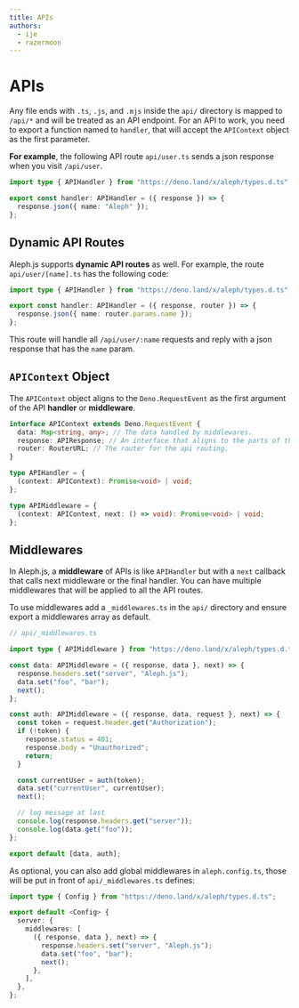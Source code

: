 ```yaml
---
title: APIs
authors:
  - ije
  - razermoon
---
```


# APIs

Any file ends with `.ts`, `.js`, and `.mjs` inside the `api/` directory is
mapped to `/api/*` and will be treated as an API endpoint. For an API to work,
you need to export a function named to `handler`, that will accept the
`APIContext` object as the first parameter.

**For example**, the following API route `api/user.ts` sends a json response
when you visit `/api/user`.

```typescript
import type { APIHandler } from "https://deno.land/x/aleph/types.d.ts";

export const handler: APIHandler = ({ response }) => {
  response.json({ name: "Aleph" });
};
```

## Dynamic API Routes

Aleph.js supports **dynamic API routes** as well. For example, the route
`api/user/[name].ts` has the following code:

```typescript
import type { APIHandler } from "https://deno.land/x/aleph/types.d.ts";

export const handler: APIHandler = ({ response, router }) => {
  response.json({ name: router.params.name });
};
```

This route will handle all `/api/user/:name` requests and reply with a json
response that has the `name` param.

## `APIContext` Object

The `APIContext` object aligns to the `Deno.RequestEvent` as the first argument
of the API **handler** or **middleware**.

```ts
interface APIContext extends Deno.RequestEvent {
  data: Map<string, any>; // The data handled by middlewares.
  response: APIResponse; // An interface that aligns to the parts of the `Response` with helper methods
  router: RouterURL; // The router for the api routing.
}

type APIHandler = {
  (context: APIContext): Promise<void> | void;
};

type APIMiddleware = {
  (context: APIContext, next: () => void): Promise<void> | void;
};
```

## Middlewares

In Aleph.js, a **middleware** of APIs is like `APIHandler` but with a `next`
callback that calls next middleware or the final handler. You can have multiple
middlewares that will be applied to all the API routes.

To use middlewares add a `_middlewares.ts` in the `api/` directory and ensure
export a middlewares array as default.

```ts
// api/_middlewares.ts

import type { APIMiddleware } from "https://deno.land/x/aleph/types.d.ts";

const data: APIMiddleware = ({ response, data }, next) => {
  response.headers.set("server", "Aleph.js");
  data.set("foo", "bar");
  next();
};

const auth: APIMiddleware = ({ response, data, request }, next) => {
  const token = request.header.get("Authorization");
  if (!token) {
    response.status = 401;
    response.body = "Unauthorized";
    return;
  }

  const currentUser = auth(token);
  data.set("currentUser", currentUser);
  next();

  // log message at last
  console.log(response.headers.get("server"));
  console.log(data.get("foo"));
};

export default [data, auth];
```

As optional, you can also add global middlewares in `aleph.config.ts`, those
will be put in front of `api/_middlewares.ts` defines:

```ts
import type { Config } from "https://deno.land/x/aleph/types.d.ts";

export default <Config> {
  server: {
    middlewares: [
      ({ response, data }, next) => {
        response.headers.set("server", "Aleph.js");
        data.set("foo", "bar");
        next();
      },
    ],
  },
};
```
